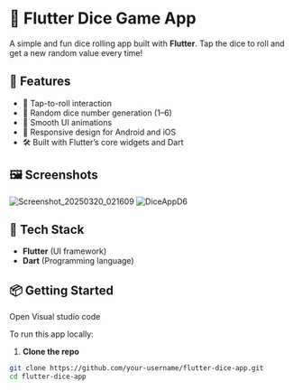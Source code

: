 # 🎲 Flutter Dice Game App

A simple and fun dice rolling app built with **Flutter**. Tap the dice to roll and get a new random value every time!

## 🚀 Features

- 🎯 Tap-to-roll interaction
- 🎲 Random dice number generation (1–6)
- 🧩 Smooth UI animations
- 📱 Responsive design for Android and iOS
- 🛠 Built with Flutter’s core widgets and Dart

## 🖼 Screenshots
![Screenshot_20250320_021609](https://github.com/user-attachments/assets/22c7d283-789d-40d7-a1d1-e06582341113)
![DiceAppD6](https://github.com/user-attachments/assets/b9734006-2d29-45ee-8f46-bde7ce319cf4)

## 🧰 Tech Stack

- **Flutter** (UI framework)
- **Dart** (Programming language)

## 📦 Getting Started

Open Visual studio code

To run this app locally:

1. **Clone the repo**

```bash
git clone https://github.com/your-username/flutter-dice-app.git
cd flutter-dice-app
